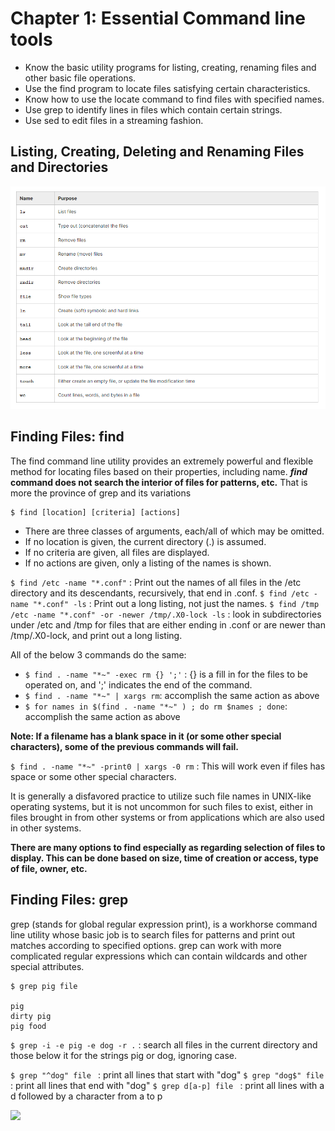 # Chapter 1: Essential Command line tools

- Know the basic utility programs for listing, creating, renaming files and other basic file operations.
- Use the find program to locate files satisfying certain characteristics.​
- Know how to use the locate command to find files with specified names.
- Use grep to identify lines in files which contain certain strings.
- Use sed to edit files in a streaming fashion.

## Listing, Creating, Deleting and Renaming Files and Directories

<img src="./images/chapter1_1.png"/>

## Finding Files: find

The find command line utility provides an extremely powerful and flexible method for locating files based on their properties, including name. **_find_ command does not search the interior of files for patterns, etc.** That is more the province of grep and its variations

```
$ find [location] [criteria] [actions]
```

- There are three classes of arguments, each/all of which may be omitted. 
- If no location is given, the current directory (.) is assumed. 
- If no criteria are given, all files are displayed. 
- If no actions are given, only a listing of the names is shown.

```$ find /etc -name "*.conf"``` : Print out the names of all files in the /etc directory and its descendants, recursively, that end in .conf.
```$ find /etc -name "*.conf" -ls``` : Print out a long listing, not just the names.
```$ find /tmp /etc -name "*.conf" -or -newer /tmp/.X0-lock -ls``` : look in subdirectories under /etc and /tmp for files that are either ending in .conf or are newer than /tmp/.X0-lock, and print out a long listing.


All of the below 3 commands do the same:
- ```$ find . -name "*~" -exec rm {} ';'``` : {} is a fill in for the files to be operated on, and ';' indicates the end of the command.
- ```$ find . -name "*~" | xargs rm```: accomplish the same action as above
- ```$ for names in $(find . -name "*~" ) ; do rm $names ; done```: accomplish the same action as above

**Note: If a filename has a blank space in it (or some other special characters), some of the previous commands will fail.**

```$ find . -name "*~" -print0 | xargs -0 rm``` : This will work even if files has space or some other special characters.

It is generally a disfavored practice to utilize such file names in UNIX-like operating systems, but it is not uncommon for such files to exist, either in files brought in from other systems or from applications which are also used in other systems.

**​There are many options to find especially as regarding selection of files to display. This can be done based on size, time of creation or access, type of file, owner, etc.**

## Finding Files: grep

grep (stands for global regular expression print), is a workhorse command line utility whose basic job is to search files for patterns and print out matches according to specified options. grep can work with more complicated regular expressions which can contain wildcards and other special attributes.

```
$ grep pig file

pig
dirty pig
pig food
```

```$ grep -i -e pig -e dog -r .``` : search all files in the current directory and those below it for the strings pig or dog, ignoring case.

```$ grep "^dog" file ``` : print all lines that start with "dog"
```$ grep "dog$" file ``` : print all lines that end with "dog"
```$ grep d[a-p] file ``` : print all lines with a d followed by a character from a to p

<img src="./images/chapter1_2.png"/>



